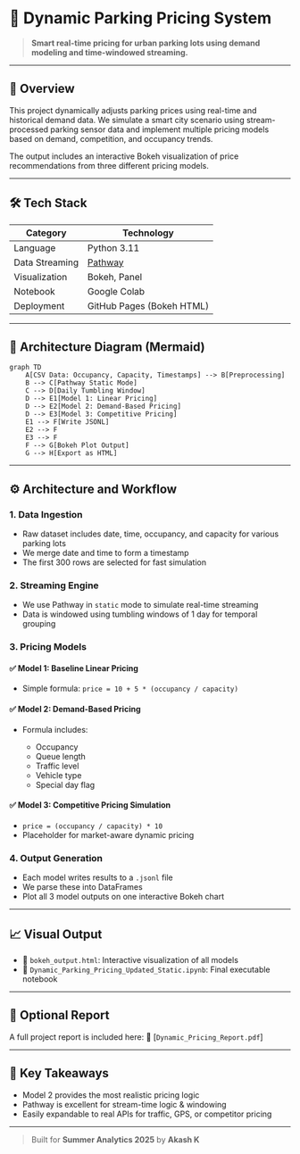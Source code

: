 # 🚗 Dynamic Parking Pricing System

> **Smart real-time pricing for urban parking lots using demand modeling and time-windowed streaming.**

---

## 🧩 Overview

This project dynamically adjusts parking prices using real-time and historical demand data. We simulate a smart city scenario using stream-processed parking sensor data and implement multiple pricing models based on demand, competition, and occupancy trends.

The output includes an interactive Bokeh visualization of price recommendations from three different pricing models.

---

## 🛠️ Tech Stack

| Category       | Technology                     |
| -------------- | ------------------------------ |
| Language       | Python 3.11                    |
| Data Streaming | [Pathway](https://pathway.com) |
| Visualization  | Bokeh, Panel                   |
| Notebook       | Google Colab                   |
| Deployment     | GitHub Pages (Bokeh HTML)      |

---

## 📐 Architecture Diagram (Mermaid)

```mermaid
graph TD
    A[CSV Data: Occupancy, Capacity, Timestamps] --> B[Preprocessing]
    B --> C[Pathway Static Mode]
    C --> D[Daily Tumbling Window]
    D --> E1[Model 1: Linear Pricing]
    D --> E2[Model 2: Demand-Based Pricing]
    D --> E3[Model 3: Competitive Pricing]
    E1 --> F[Write JSONL]
    E2 --> F
    E3 --> F
    F --> G[Bokeh Plot Output]
    G --> H[Export as HTML]
```

---

## ⚙️ Architecture and Workflow

### 1. **Data Ingestion**

* Raw dataset includes date, time, occupancy, and capacity for various parking lots
* We merge date and time to form a timestamp
* The first 300 rows are selected for fast simulation

### 2. **Streaming Engine**

* We use Pathway in `static` mode to simulate real-time streaming
* Data is windowed using tumbling windows of 1 day for temporal grouping

### 3. **Pricing Models**

#### ✅ Model 1: Baseline Linear Pricing

* Simple formula: `price = 10 + 5 * (occupancy / capacity)`

#### ✅ Model 2: Demand-Based Pricing

* Formula includes:

  * Occupancy
  * Queue length
  * Traffic level
  * Vehicle type
  * Special day flag

#### ✅ Model 3: Competitive Pricing Simulation

* `price = (occupancy / capacity) * 10`
* Placeholder for market-aware dynamic pricing

### 4. **Output Generation**

* Each model writes results to a `.jsonl` file
* We parse these into DataFrames
* Plot all 3 model outputs on one interactive Bokeh chart

---

## 📈 Visual Output

* 📁 `bokeh_output.html`: Interactive visualization of all models
* 📓 `Dynamic_Parking_Pricing_Updated_Static.ipynb`: Final executable notebook

---

## 📄 Optional Report

A full project report is included here:
📄 [`Dynamic_Pricing_Report.pdf`]

---

## 🧠 Key Takeaways

* Model 2 provides the most realistic pricing logic
* Pathway is excellent for stream-time logic & windowing
* Easily expandable to real APIs for traffic, GPS, or competitor pricing

---

> Built for **Summer Analytics 2025** by **Akash K**
